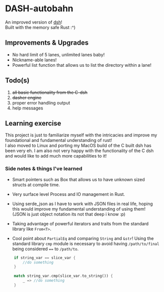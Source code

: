 # DASH-autobahn
An improved version of [dsh](https://github.com/leeian1011/dsh.git)!<br>
Built with the memory safe Rust :^)

## Improvements & Upgrades
- No hard limit of 5 lanes, unlimited lanes baby!
- Nickname-able lanes!
- Powerful list function that allows us to list the directory within a lane!

## Todo(s)

1. ~~all basic functionality from the C-dsh~~
2. ~~dasher engine~~
3. proper error handling output
4. help messages


## Learning exercise
This project is just to familiarize myself with the intricacies and improve
my foundational and fundamental understanding of rust!<br>
I also moved to Linux and porting my MacOS build of the C built dsh has been very eh.
I am also not very happy with the functionality of the C dsh and would like
to add much more capabilities to it!

### Side notes & things I've learned

- Smart pointers such as Box that allows us to have unknown sized structs
at compile time.

- Very surface level Process and IO management in Rust.

- Using serde_json as I have to work with JSON files in real life, hoping
this would improve my fundamental understanding of using them! (JSON is
just object notation its not that deep i know :p)

- Taking advantage of powerful iterators and traits from the standard
library like `From<T>`.

- Cool point about `PartialEq` and comparing `String` and `&str`! Using the standard
library `cmp` module is necessary to avoid having `/path/to/final` being considered
`==` to `/path/to`.
```rust
    if string_var == slice_var {
        //do something
    }
    
    match string_var.cmp(slice_var.to_string()) {
        _ => //do something
    }
```







